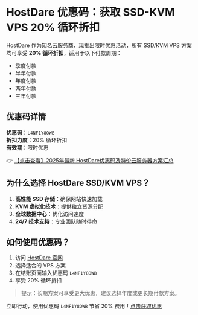 # HostDare 优惠码：获取 SSD-KVM VPS 20% 循环折扣

HostDare 作为知名云服务商，现推出限时优惠活动，所有 SSD/KVM VPS 方案均可享受 **20% 循环折扣**，适用于以下付款周期：

- 季度付款
- 半年付款
- 年度付款
- 两年付款
- 三年付款

## 优惠码详情

**优惠码**：`L4NF1Y8OWB`  
**折扣力度**：20% 循环折扣  
**有效期**：限时优惠  

👉 [【点击查看】2025年最新 HostDare优惠码及特价云服务器方案汇总](https://bit.ly/hostdare)

## 为什么选择 HostDare SSD/KVM VPS？

1. **高性能 SSD 存储**：确保网站快速加载
2. **KVM 虚拟化技术**：提供独立资源分配
3. **全球数据中心**：优化访问速度
4. **24/7 技术支持**：专业团队随时待命

## 如何使用优惠码？

1. 访问 [HostDare 官网](https://bit.ly/hostdare)
2. 选择适合的 VPS 方案
3. 在结账页面输入优惠码 `L4NF1Y8OWB`
4. 享受 20% 循环折扣

> 提示：长期方案可享受更大优惠，建议选择年度或更长期付款方案。

立即行动，使用优惠码 `L4NF1Y8OWB` 节省 20% 费用！[点击获取优惠](https://bit.ly/hostdare)